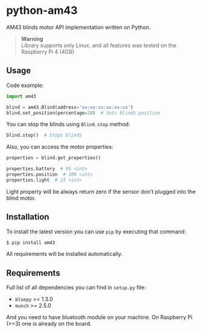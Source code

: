 # python-am43

AM43 blinds motor API implementation written on Python.

> **Warning**  
> Library supports only Linux, and all features was tested on the Raspberry Pi 4 (4GB)

## Usage

Code example:

```python
import am43

blind = am43.Blind(address='xx:xx:xx:xx:xx:xx')
blind.set_position(percentage=20)  # Sets blinds position
```

You can stop the blinds using `Blind.stop` method:

```python
blind.stop()  # Stops blinds
```

Also, you can access the motor properties:

```python
properties = blind.get_properties()

properties.battery  # 95 <int>
properties.position  # 100 <int>
properties.light  # 23 <int>
```

Light property will be always return zero if the sensor don't plugged into the blind motor.

## Installation

To install the latest version you can use `pip` by executing that command:

```bash
$ pip install am43
```

All requirements will be installed automatically.

## Requirements

Full list of all dependencies you can find in `setup.py` file:

- `bluepy` >= 1.3.0
- `munch` >= 2.5.0

And you need to have bluetooth module on your machine. On Raspberry Pi (>=3) one is already on the board.


